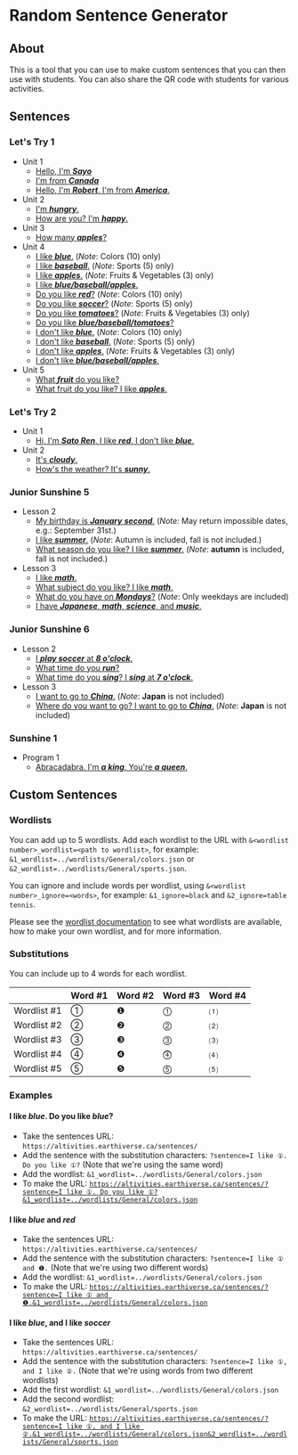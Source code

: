 # Random Sentence Generator

## About

This is a tool that you can use to make custom sentences that you can then use with students. You can also share the QR code with students for various activities.

## Sentences

### Let's Try 1

* Unit 1
  * [Hello, I'm ***Sayo***](https://altivities.earthiverse.ca/sentences/?sentence=Hello,%20I%27m%20%E2%91%A0.&1_wordlist=../wordlists/LetsTry1/characters.json)
  * [I'm from ***Canada***](https://altivities.earthiverse.ca/sentences/?sentence=I%27m%20from%20%E2%91%A0.&wordlist=../wordlists/General/countries.json&include=Finland,China,Germany,Japan,Kenya,India,Korea,America,Australia)
  * [Hello, I'm ***Robert***. I'm from ***America***.](https://altivities.earthiverse.ca/sentences/?sentence=Hello,%20I%27m%20%E2%91%A0.%0AI%27m%20from%20%E2%91%A1.&1_wordlist=../wordlists/LetsTry1/characters.json&2_wordlist=../wordlists/General/countries.json&2_include=Finland,China,Germany,Japan,Kenya,India,Korea,America,Australia)
* Unit 2
  * [I'm ***hungry***.](https://altivities.earthiverse.ca/sentences/?sentence=I%27m%20%E2%91%A0.&wordlist=../wordlists/LetsTry1/unit2.json&include=happy,tired,hungry,sleepy,sad,good)
  * [How are you? I'm ***happy***.](https://altivities.earthiverse.ca/sentences/?sentence=How%20are%20you?%0AI%27m%20%E2%91%A0.&wordlist=../wordlists/LetsTry1/unit2.json&include=happy,tired,hungry,sleepy,sad,good)
* Unit 3
  * [How many ***apples***?](https://altivities.earthiverse.ca/sentences/?sentence=How%20many%20%E2%91%A0?&wordlists=../wordlists/General/plurals_s.json,../wordlists/LetsTry1/unit3.json&include=counters,balls,pencils,erasers,rulers,crayons,apples,strawberries,tomatoes,circles,triangles,crosses,hearts,strokes)
* Unit 4
  * [I like ***blue***.](https://altivities.earthiverse.ca/sentences/?sentence=I%20like%20%E2%91%A0.&1_wordlist=../wordlists/LetsTry1/unit4_cards.json&1_include=red,yellow,blue,green,purple,orange,pink,brown,white,black) (*Note*: Colors (10) only)
  * [I like ***baseball***.](https://altivities.earthiverse.ca/sentences/?sentence=I%20like%20%E2%91%A0.&1_wordlist=../wordlists/LetsTry1/unit4_cards.json&1_include=baseball,dodgeball,soccer,basketball,swimming) (*Note*: Sports (5) only)
  * [I like ***apples***.](https://altivities.earthiverse.ca/sentences/?sentence=I%20like%20%E2%91%A0.&1_wordlist=../wordlists/General/plurals_s.json&1_include=strawberries,apples,tomatoes) (*Note*: Fruits & Vegetables (3) only)
  * [I like ***blue/baseball/apples***.](https://altivities.earthiverse.ca/sentences/?sentence=I%20like%20%E2%91%A0.&1_wordlists=../wordlists/General/plurals_s.json,../wordlists/LetsTry1/unit4_cards.json&1_include=red,yellow,blue,green,purple,orange,pink,brown,white,black,baseball,dodgeball,soccer,basketball,swimming,strawberries,apples,tomatoes)
  * [Do you like ***red***?](https://altivities.earthiverse.ca/sentences/?sentence=Do%20you%20like%20%E2%91%A0?&1_wordlist=../wordlists/LetsTry1/unit4_cards.json&1_include=red,yellow,blue,green,purple,orange,pink,brown,white,black) (*Note*: Colors (10) only)
  * [Do you like ***soccer***?](https://altivities.earthiverse.ca/sentences/?sentence=Do%20you%20like%20%E2%91%A0?&1_wordlist=../wordlists/LetsTry1/unit4_cards.json&1_include=baseball,dodgeball,soccer,basketball,swimming) (*Note*: Sports (5) only)
  * [Do you like ***tomatoes***?](https://altivities.earthiverse.ca/sentences/?sentence=Do%20you%20like%20%E2%91%A0?&1_wordlist=../wordlists/General/plurals_s.json&1_include=strawberries,apples,tomatoes) (*Note*: Fruits & Vegetables (3) only)
  * [Do you like ***blue/baseball/tomatoes***?](https://altivities.earthiverse.ca/sentences/?sentence=Do%20you%20like%20%E2%91%A0?&1_wordlists=../wordlists/General/plurals_s.json,../wordlists/LetsTry1/unit4_cards.json&1_include=red,yellow,blue,green,purple,orange,pink,brown,white,black,baseball,dodgeball,soccer,basketball,swimming,strawberries,apples,tomatoes)
  * [I don't like ***blue***.](https://altivities.earthiverse.ca/sentences/?sentence=I%20don%27t%20like%20%E2%91%A0.&1_wordlist=../wordlists/LetsTry1/unit4_cards.json&1_include=red,yellow,blue,green,purple,orange,pink,brown,white,black) (*Note*: Colors (10) only)
  * [I don't like ***baseball***.](https://altivities.earthiverse.ca/sentences/?sentence=I%20don%27t%20like%20%E2%91%A0.&1_wordlist=../wordlists/LetsTry1/unit4_cards.json&1_include=baseball,dodgeball,soccer,basketball,swimming) (*Note*: Sports (5) only)
  * [I don't like ***apples***.](https://altivities.earthiverse.ca/sentences/?sentence=I%20don%27t%20like%20%E2%91%A0.&1_wordlist=../wordlists/General/plurals_s.json&1_include=strawberries,apples,tomatoes) (*Note*: Fruits & Vegetables (3) only)
  * [I don't like ***blue/baseball/apples***.](https://altivities.earthiverse.ca/sentences/?sentence=I%20don%27t%20like%20%E2%91%A0.&1_wordlists=../wordlists/General/plurals_s.json,../wordlists/LetsTry1/unit4_cards.json&1_include=red,yellow,blue,green,purple,orange,pink,brown,white,black,baseball,dodgeball,soccer,basketball,swimming,strawberries,apples,tomatoes)
* Unit 5
  * [What ***fruit*** do you like?](https://altivities.earthiverse.ca/sentences/?sentence=What%20%E2%91%A0%20do%20you%20like?&1_wordlist=../wordlists/General/categories.json)
  <!-- TODO: Add more fruits -->
  * [What fruit do you like? I like ***apples***.](https://altivities.earthiverse.ca/sentences/?sentence=What%20%E2%91%A0%20do%20you%20like?%0AI%20like%20%E2%91%A1.&1_wordlist=../wordlists/General/categories.json&1_include=fruit&2_wordlist=../wordlists/General/plurals_s.json&2_include=strawberries,apples)

### Let's Try 2

* Unit 1
  * [Hi, I'm ***Sato Ren***. I like ***red***. I don't like ***blue***.](https://altivities.earthiverse.ca/sentences/?sentence=Hi.%20I%27m%20%E2%91%A0.%0AI%20like%20%E2%91%A1.%20I%20don%27t%20like%20%E2%9D%B7.&1_wordlist=../wordlists/General/names.json&2_wordlist=../wordlists/General/colors.json)
* Unit 2
  * [It's ***cloudy***.](https://altivities.earthiverse.ca/sentences/?sentence=It%27s%20%E2%91%A0.&1_wordlist=../wordlists/General/weather.json&1_include=sunny,rainy,cloudy,snowy)
  * [How's the weather? It's ***sunny***.](https://altivities.earthiverse.ca/sentences/?sentence=How%27s%20the%20weather?%0AIt%27s%20%E2%91%A0.&1_wordlist=../wordlists/General/weather.json&1_include=sunny,rainy,cloudy,snowy)
  <!-- * [Let's play ***dodgeball***.]() -->

### Junior Sunshine 5

* Lesson 2
  * [My birthday is ***January*** ***second***.](https://altivities.earthiverse.ca/sentences/?sentence=My%20birthday%20is%20%E2%91%A0%20%E2%91%A1.&1_wordlists=../wordlists/General/months.json&2_wordlist=../wordlists/General/ordinals.json) (*Note:* May return impossible dates, e.g.: September 31st.)
  * [I like ***summer***.](https://altivities.earthiverse.ca/sentences/?sentence=I%20like%20%E2%91%A0.&1_wordlists=../wordlists/JuniorSunshine5/lesson2.json&1_include=summer,spring,autumn,winter) (*Note*: Autumn is included, fall is not included.)
  * [What season do you like? I like ***summer***.](https://altivities.earthiverse.ca/sentences/?sentence=What%20season%20do%20you%20like?%0AI%20like%20%E2%91%A0.&1_wordlists=../wordlists/JuniorSunshine5/lesson2.json&1_include=summer,spring,autumn,winter) (*Note*: **autumn** is included, fall is not included.)
* Lesson 3
  * [I like ***math***.](https://altivities.earthiverse.ca/sentences/?sentence=I%20like%20%E2%91%A0.&1_wordlists=../wordlists/JuniorSunshine5/lesson3_cards.json&1_ignore=doctor,soccer%20player,police%20officer,florist,teacher)
  * [What subject do you like? I like ***math***.](https://altivities.earthiverse.ca/sentences/?sentence=What%20subject%20do%20you%20like?%0AI%20like%20%E2%91%A0.&1_wordlists=../wordlists/JuniorSunshine5/lesson3_cards.json&1_ignore=doctor,soccer%20player,police%20officer,florist,teacher)
  * [What do you have on ***Mondays***?](https://altivities.earthiverse.ca/sentences/?sentence=What%20do%20you%20have%20on%20%E2%91%A0?&1_wordlists=../wordlists/JuniorSunshine5/lesson3.json&1_include=Mondays,Tuesdays,Wednesdays,Thursdays,Fridays) (*Note*: Only weekdays are included)
  * [I have ***Japanese***, ***math***, ***science***, and ***music***.](https://altivities.earthiverse.ca/sentences/?sentence=I%20have%20%E2%91%A0,%20%E2%9D%B6,%20%0A%E2%93%B5,%20and%20%E2%91%B4.&1_wordlists=../wordlists/JuniorSunshine5/lesson3_cards.json&1_ignore=doctor,soccer%20player,police%20officer,florist,teacher)

### Junior Sunshine 6

* Lesson 2
  * [I ***play soccer*** at ***8 o'clock***.](https://altivities.earthiverse.ca/sentences/?sentence=I%20%E2%80%A2%20at%20%E2%80%A2.&1_wordlists=../wordlists/General/verbs.json,../wordlists/General/verbs_sports.json&1_ignore=jump&2_wordlist=../wordlists/General/time.json)
  * [What time do you ***run***?](https://altivities.earthiverse.ca/sentences/?sentence=What%20time%20do%20you%20%E2%91%A0?&1_wordlists=../wordlists/General/verbs.json,../wordlists/General/verbs_sports.json&1_ignore=jump)
  * [What time do you ***sing***? I ***sing*** at ***7 o'clock***.](https://altivities.earthiverse.ca/sentences/?sentence=What%20time%20do%20you%20%E2%91%A0?%0AI%20%E2%91%A0%20at%20%E2%91%A1.&1_wordlists=../wordlists/General/verbs.json,../wordlists/General/verbs_sports.json&1_ignore=jump&2_wordlist=../wordlists/General/time.json)
* Lesson 3
  * [I want to go to ***China***.](https://altivities.earthiverse.ca/sentences/?sentence=I%20want%20to%20go%20to%20%E2%91%A0.&1_wordlist=../wordlists/JuniorSunshine6/lesson3.json&1_ignore=Japan) (*Note*: **Japan** is not included)
  * [Where do you want to go? I want to go to ***China***.](https://altivities.earthiverse.ca/sentences/?sentence=Where%20do%20you%20want%20to%20go?%0AI%20want%20to%20go%20to%20%E2%91%A0.&1_wordlist=../wordlists/JuniorSunshine6/lesson3.json&1_ignore=Japan) (*Note*: **Japan** is not included)

### Sunshine 1

* Program 1
  * [Abracadabra. I'm ***a king***. You're ***a queen***.](https://altivities.earthiverse.ca/sentences/?sentence=Abracadabra.%20I%27m%20%E2%91%A0.%20You%27re%20%E2%9D%B6.&1_wordlist=../wordlists/Sunshine1/program1_interact1.json)

## Custom Sentences

### Wordlists

You can add up to 5 wordlists. Add each wordlist to the URL with `&<wordlist number>_wordlist=<path to wordlist>`, for example: `&1_wordlist=../wordlists/General/colors.json` or `&2_wordlist=../wordlists/General/sports.json`.

You can ignore and include words per wordlist, using `&<wordlist number>_ignore=<words>`, for example: `&1_ignore=black` and `&2_ignore=table tennis`.

Please see the [wordlist documentation](../wordlists/) to see what wordlists are available, how to make your own wordlist, and for more information.

### Substitutions

You can include up to 4 words for each wordlist.

|             | Word #1 | Word #2 | Word #3 | Word #4 |
|-------------|---------|---------|---------|---------|
| Wordlist #1 | ①       | ❶       | ⓵       | ⑴       |
| Wordlist #2 | ②       | ❷       | ⓶       | ⑵       |
| Wordlist #3 | ③       | ❸       | ⓷       | ⑶       |
| Wordlist #4 | ④       | ❹       | ⓸       | ⑷       |
| Wordlist #5 | ⑤       | ❺       | ⓹       | ⑸       |

### Examples

#### I like *blue*. Do you like *blue*?

* Take the sentences URL: `https://altivities.earthiverse.ca/sentences/`
* Add the sentence with the substitution characters: `?sentence=I like ①. Do you like ①?` (Note that we're using the same word)
* Add the wordlist: `&1_wordlist=../wordlists/General/colors.json`
* To make the URL: [`https://altivities.earthiverse.ca/sentences/?sentence=I like ①. Do you like ①?&1_wordlist=../wordlists/General/colors.json`](https://altivities.earthiverse.ca/sentences/?sentence=I%20like%20%E2%91%A0.%20Do%20you%20like%20%E2%91%A0?&1_wordlist=../wordlists/General/colors.json)

#### I like *blue* and *red*

* Take the sentences URL: `https://altivities.earthiverse.ca/sentences/`
* Add the sentence with the substitution characters: `?sentence=I like ① and ❶.` (Note that we're using two different words)
* Add the wordlist: `&1_wordlist=../wordlists/General/colors.json`
* To make the URL: [`https://altivities.earthiverse.ca/sentences/?sentence=I like ① and ❶.&1_wordlist=../wordlists/General/colors.json`](https://altivities.earthiverse.ca/sentences/?sentence=I%20like%20%E2%91%A0%20and%20%E2%9D%B6.&1_wordlist=../wordlists/General/colors.json)

#### I like *blue*, and I like *soccer*

* Take the sentences URL: `https://altivities.earthiverse.ca/sentences/`
* Add the sentence with the substitution characters: `?sentence=I like ①, and I like ②.` (Note that we're using words from two different wordlists)
* Add the first wordlist: `&1_wordlist=../wordlists/General/colors.json`
* Add the second wordlist: `&2_wordlist=../wordlists/General/sports.json`
* To make the URL: [`https://altivities.earthiverse.ca/sentences/?sentence=I like ①, and I like ②.&1_wordlist=../wordlists/General/colors.json&2_wordlist=../wordlists/General/sports.json`](https://altivities.earthiverse.ca/sentences/?sentence=I%20like%20%E2%91%A0,%20and%20I%20like%20%E2%91%A1.&1_wordlist=../wordlists/General/colors.json&2_wordlist=../wordlists/General/sports.json)

